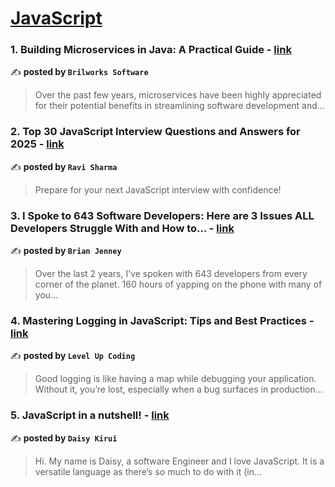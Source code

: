 
<h1><a href=https://medium.com/tag/javascript-development/recommended target="_blank" rel="noopener noreferrer">JavaScript</a></h1>
<h3>1. Building Microservices in Java: A Practical Guide - <a href="https://medium.com/@Brilworks/building-microservices-in-java-a-practical-guide-7df38ad9b9b4" target="_blank" rel="noopener noreferrer">link</a></h3>

✍️ **posted by `Brilworks Software`**

<blockquote>Over the past few years, microservices have been highly appreciated for their potential benefits in streamlining software development and…</blockquote>

<h3>2. Top 30 JavaScript Interview Questions and Answers for 2025 - <a href="https://medium.com/@javascriptcentric/top-30-javascript-interview-questions-and-answers-for-2024-7f1e2d1d0638" target="_blank" rel="noopener noreferrer">link</a></h3>

✍️ **posted by `Ravi Sharma`**

<blockquote>Prepare for your next JavaScript interview with confidence!</blockquote>

<h3>3. I Spoke to 643 Software Developers: Here are 3 Issues ALL Developers Struggle With and How to… - <a href="https://medium.com/@brianjenney/i-spoke-to-643-software-developers-here-are-3-issues-all-developers-struggle-with-and-how-to-355979e96e69" target="_blank" rel="noopener noreferrer">link</a></h3>

✍️ **posted by `Brian Jenney`**

<blockquote>Over the last 2 years, I’ve spoken with 643 developers from every corner of the planet. 160 hours of yapping on the phone with many of you…</blockquote>

<h3>4. Mastering Logging in JavaScript: Tips and Best Practices - <a href="https://medium.com/gitconnected/mastering-logging-in-javascript-tips-and-best-practices-d451507d92b2" target="_blank" rel="noopener noreferrer">link</a></h3>

✍️ **posted by `Level Up Coding`**

<blockquote>Good logging is like having a map while debugging your application. Without it, you’re lost, especially when a bug surfaces in production…</blockquote>

<h3>5. JavaScript in a nutshell! - <a href="https://medium.com/@daisykirui/javascript-in-a-nutshell-669dab5b6e78" target="_blank" rel="noopener noreferrer">link</a></h3>

✍️ **posted by `Daisy Kirui`**

<blockquote>Hi. My name is Daisy, a software Engineer and I love JavaScript. It is a versatile language as there’s so much to do with it (in…</blockquote>

